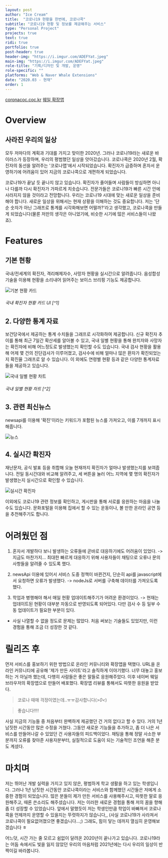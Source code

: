 ```yaml
---
layout: post
author: "Ice Cream"
title:  "코로나19 현황을 한번에, 코로나콕"
subtitle: "코로나19 현황 및 정보를 제공해주는 서비스"
type: "Personal Project"
projects: true
text: true
ridi: true
portfolio: true
post-header: true
header-img: "https://i.imgur.com/ADEFYat.jpeg"
main-img: "https://i.imgur.com/ADEFYat.jpeg"
role-title: "기획/디자인 및 개발, 운영"
role-specific: ""
platforms: "Web & Naver Whale Extensions"
date: "2020.03 - 현재"
order: 1
---
```



[coronacoc.coc.kr](http://corona.coc.kr)
[웨일 확장앱](https://store.whale.naver.com/detail/ogijmjpajefalgkkdloiaiiidgeaechn)

# Overview

## 사라진 우리의 일상

모두 저마다의 계획과 기대를 가지고 맞이한 2020년. 그러나 코로나19라는 새로운 바이러스가 등장하며, 우리의 평범했던 일상을 앗아갔습니다.
코로나콕은 2020년 2월, 확진자의 동선을 알려주는 '코로나맵'에서 시작되었습니다. 확진자가 급증하며 혼자서 운영하기에 어려움이 있어 지금의 코로나콕으로 개편하게 되었습니다.

코로나19가 끝날 듯 끝나지 않고 있습니다. 확진자가 줄어들며 사람들이 방심하면 아니나 다를까 다시 확진자가 가파르게 치솟습니다.
전문가들은 코로나19가 빠른 시간 안에 사라지지 않을 것이라고 전망합니다. 우리는 코로나19 시대에 맞는 새로운 일상을 준비해야 합니다.
새로운 일상을 위해서는 현재 상황을 이해하는 것도 중요합니다. 저는 '단순 숫자가 아닌 그래프로 통계를 시각화해보면 어떨까?'라고 생각했고, 코로나콕을 만들게 되었습니다(물론 저만의 생각은 아니었기에, 비슷한 시기에 많은 서비스들이 나왔죠).

# Features

## 기본 현황

국내/전세계의 확진자, 격리해제자수, 사망자 현황을 실시간으로 알려줍니다.
음성합성 기술을 이용해 현황을 소리내어 읽어주는 보이스 브리핑 기능도 제공합니다.

![기본 현황 카드](https://i.imgur.com/HGvtPX8.png)

###### 국내 확진자 현황 카드 UI [^1]

## 2. 다양한 통계 자료

보건당국에서 제공하는 통계 수치들을 그래프로 시각화하여 제공합니다.
신규 확진자 추이를 통해 최근 7일간 확산세를 알아볼 수 있고, 국내 일별 현황을 통해 완치자와 사망자는 확진자에 비해 어느정도로 발생했는지 확인할 수도 있습니다. 국내 검사 현황을 활용해 어제 몇 건의 진단검사가 이루어졌고, 검사수에 비해 얼마나 많은 환자가 확진되었는지 확진율 그래프로 알 수 있습니다. 이 외에도 연령별 현황 등과 같은 다양한 통계자료들을 제공하고 있습니다.

![국내 일별 현황 차트](https://i.imgur.com/MntwdIi.png)

###### 국내 일별 현황 차트 [^2]


## 3. 관련 최신뉴스

newsapi를 이용해 '확진'이라는 키워드가 포함된 뉴스를 가져오고, 이를 7개까지 표시해줍니다.

![뉴스](https://i.imgur.com/SeqULxE.png)


## 4. 실시간 확진자

재난문자, 공식 발표 등을 취합해 오늘 현재까지 확진자가 얼마나 발생했는지를 보여줍니다. 전일 동시간대와 비교해 알려주고, 세 버튼을 눌러 어느 지역에 몇 명의 확진자가 발생했는지 실시간으로 확인할 수 있습니다.

![실시간 확진자](https://i.imgur.com/46XJcG3.png)

이외에도 코로나19 관련 정보를 확인하고, 게시판을 통해 서로를 응원하는 마음을 나눌 수도 있습니다.
문화포털을 이용해 집에서 할 수 있는 운동이나, 볼 만한 온라인 공연 등을 추천해주기도 합니다.



# 어려웠던 점

1. 혼자서 개발하다 보니 발생하는 오류들에 곧바로 대응하기에도 어려움이 있었다.
-> 지금도 마찬가지... 최대한 빠르게 대응하기 위해 사용자들이 채팅으로 오류나 문의사항들을 알려줄 수 있도록 했다.

2. newsApi 이용에 있어서 서비스 도중 정책이 바뀐건지, 단순히 api를 javascript에서 요청하면 오류가 발생했다.
-> nodeJs로 서버를 구축해 데이터를 가져오도록 했다.

3. 학업과 병행해야 해서 매일 현황 업데이트해주기가 어려운 환경이었다.
-> 현재는 업데이트된 현황이 대부분 자동으로 반영되도록 되어있다. 다만 검사 수 등 일부 수동 업데이트가 필요한 부분이 있다.

+ 사실 나열할 수 없을 정도로 문제는 많았다. 처음 써보는 기술들도 있었지만, 이런 경험을 통해 조금 더 성장한 것 같다.



# 릴리즈 후

먼저 서비스를 홍보하기 위한 방법으로 온라인 커뮤니티와 확장앱을 택했다.
URL을 온라인 커뮤니티에 공유해 '제가 만든 사이트'라고 솔직하게 이야기했다. 너무 대놓고 홍보하는 거 아닐까 했는데, 다행히 사람들은 좋은 말들로 응원해주었다.
이후 네이버 웨일 브라우저의 확장앱으로 만들어 배포했다. 확장앱 리뷰를 통해서도 따뜻한 응원을 받았다.

> 코로나 때매 걱정이였는데..ㅠㅠ감사합니다(*>0<*)

> 좋습니다!!!!

사실 지금의 기능들 중 처음부터 완벽하게 제공했던 건 거의 없다고 할 수 있다. 거의 1년 남짓한 시간동안 많은 수정을 거쳤다.
그동안 새로운 기능들을 추가하고, 좀 더 나은 서비스를 만들어나갈 수 있었던 건 사용자들의 피드백이었다.
채팅을 통해 정말 사소한 부분까지 오류를 찾아준 사용자분부터, 실질적으로 도움이 되는 기술적인 조언을 해준 분도 계셨다.


# 마치며

저는 뛰어난 개발 실력을 가지고 있지 않은, 평범하게 학교 생활을 하고 있는 학생입니다. 그러나 1년 남짓한 시간동안 코로나콕이라는 서비스와 함께했던 시간들은 저에게 소중한 경험이 되었습니다. 많은 분들이 제가 만든 서비스를 사용해주시고, 따뜻한 말로 응원해주고, 때론 쓴소리도 해주셨습니다. 저는 이러한 새로운 경험을 통해 저의 꿈을 향해 좀 더 성장할 수 있었습니다.
앞에서 말했듯이 저는 학생인만큼 학업이 바빠져서 코로나콕을 언제까지 운영할 수 있을지는 뚜렷하지가 않습니다,, (사실 코로나19가 사라져서 코로나콕이 필요없어졌으면 좋겠습니다...;) 그래도, 힘이 닿는 데까지 열심히 운영해보겠습니다 ㅎ

어느덧, 시간 가는 줄 모르고 쉼없이 달려온 2020년이 끝나가고 있습니다.
코로나19라는 어둠 속에서도 빛을 잃지 않았던 우리의 마음처럼 2021년에는 다시 우리의 일상이 반짝이길 바라봅니다.
